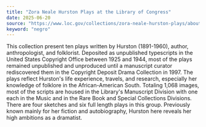 ```yaml
---
title: "Zora Neale Hurston Plays at the Library of Congress"
date: 2025-06-20
source: "https://www.loc.gov/collections/zora-neale-hurston-plays/about-this-collection/"
keyword: "negro"
---
```


This collection present ten plays written by Hurston (1891-1960), author, anthropologist, and folklorist. Deposited as unpublished typescripts in the United States Copyright Office between 1925 and 1944, most of the plays remained unpublished and unproduced until a manuscript curator rediscovered them in the Copyright Deposit Drama Collection in 1997. The plays reflect Hurston's life experience, travels, and research, especially her knowledge of folklore in the African-American South. Totaling 1,068 images, most of the scripts are housed in the Library's Manuscript Division with one each in the Music and in the Rare Book and Special Collections Divisions. There are four sketches and six full length plays in this group. Previously known mainly for her fiction and autobiography, Hurston here reveals her high ambitions as a dramatist.

